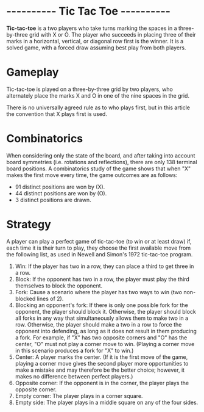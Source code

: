 # ---------- Tic Tac Toe ----------

<b>Tic-tac-toe</b> is a two players who take turns marking the spaces in a three-by-three grid with X or O. The player who succeeds in placing three of their marks in a horizontal, vertical, or diagonal row first is the winner. It is a solved game, with a forced draw assuming best play from both players.


# Gameplay
Tic-tac-toe is played on a three-by-three grid by two players, who alternately place the marks X and O in one of the nine spaces in the grid.

There is no universally agreed rule as to who plays first, but in this article the convention that X plays first is used.


# Combinatorics
When considering only the state of the board, and after taking into account board symmetries (i.e. rotations and reflections), there are only 138 terminal board positions. A combinatorics study of the game shows that when "X" makes the first move every time, the game outcomes are as follows:
- 91 distinct positions are won by (X).
- 44 distinct positions are won by (O).
- 3 distinct positions are drawn.


# Strategy
A player can play a perfect game of tic-tac-toe (to win or at least draw) if, each time it is their turn to play, they choose the first available move from the following list, as used in Newell and Simon's 1972 tic-tac-toe program.

1. Win: If the player has two in a row, they can place a third to get three in a row.
2. Block: If the opponent has two in a row, the player must play the third themselves to block the opponent.
3. Fork: Cause a scenario where the player has two ways to win (two non-blocked lines of 2).
4. Blocking an opponent's fork: If there is only one possible fork for the opponent, the player should block it. Otherwise, the player should block all forks in any way that simultaneously allows them to make two in a row. Otherwise, the player should make a two in a row to force the opponent into defending, as long as it does not result in them producing a fork. For example, if "X" has two opposite corners and "O" has the center, "O" must not play a corner move to win. (Playing a corner move in this scenario produces a fork for "X" to win.)
5. Center: A player marks the center. (If it is the first move of the game, playing a corner move gives the second player more opportunities to make a mistake and may therefore be the better choice; however, it makes no difference between perfect players.)
6. Opposite corner: If the opponent is in the corner, the player plays the opposite corner.
7. Empty corner: The player plays in a corner square.
8. Empty side: The player plays in a middle square on any of the four sides.